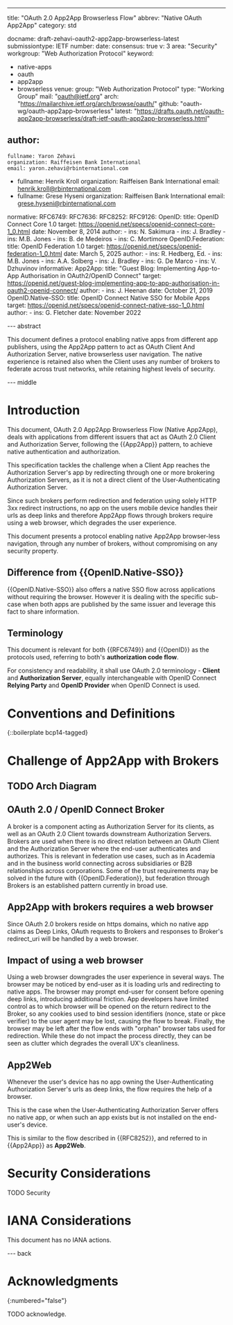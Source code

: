 ---
title: "OAuth 2.0 App2App Browserless Flow"
abbrev: "Native OAuth App2App"
category: std

docname: draft-zehavi-oauth2-app2app-browserless-latest
submissiontype: IETF
number: 
date: 
consensus: true
v: 3
area: "Security"
workgroup: "Web Authorization Protocol"
keyword:
 - native-apps
 - oauth
 - app2app
 - browserless
venue:
  group: "Web Authorization Protocol"
  type: "Working Group"
  mail: "oauth@ietf.org"
  arch: "https://mailarchive.ietf.org/arch/browse/oauth/"
  github: "oauth-wg/oauth-app2app-browserless"
  latest: "https://drafts.oauth.net/oauth-app2app-browserless/draft-ietf-oauth-app2app-browserless.html"

author:
 -
    fullname: Yaron Zehavi
    organization: Raiffeisen Bank International
    email: yaron.zehavi@rbinternational.com
 -
    fullname: Henrik Kroll
    organization: Raiffeisen Bank International
    email: henrik.kroll@rbinternational.com
 -
    fullname: Grese Hyseni
    organization: Raiffeisen Bank International
    email: grese.hyseni@rbinternational.com

normative:
  RFC6749:
  RFC7636:
  RFC8252:
  RFC9126:
  OpenID:
    title: OpenID Connect Core 1.0
    target: https://openid.net/specs/openid-connect-core-1_0.html
    date: November 8, 2014
    author:
      - ins: N. Sakimura
      - ins: J. Bradley
      - ins: M.B. Jones
      - ins: B. de Medeiros
      - ins: C. Mortimore
  OpenID.Federation:
    title: OpenID Federation 1.0
    target: https://openid.net/specs/openid-federation-1_0.html
    date: March 5, 2025
    author:
      - ins: R. Hedberg, Ed.
      - ins: M.B. Jones
      - ins: A.A. Solberg
      - ins: J. Bradley
      - ins: G. De Marco
      - ins: V. Dzhuvinov
informative:
  App2App:
    title: "Guest Blog: Implementing App-to-App Authorisation in OAuth2/OpenID Connect"
    target: https://openid.net/guest-blog-implementing-app-to-app-authorisation-in-oauth2-openid-connect/
    author:
      - ins: J. Heenan
    date: October 21, 2019
  OpenID.Native-SSO:
    title: OpenID Connect Native SSO for Mobile Apps
    target: https://openid.net/specs/openid-connect-native-sso-1_0.html
    author:
      - ins: G. Fletcher
    date: November 2022

--- abstract

This document defines a protocol enabling native apps from different app publishers, using the App2App pattern to act as OAuth Client And Authorization Server, native browserless user navigation.
The native experience is retained also when the Client uses any number of brokers to federate across trust networks, while retaining highest levels of security.

--- middle

# Introduction

This document, OAuth 2.0 App2App Browserless Flow (Native App2App), deals with applications from different issuers that act as OAuth 2.0 Client and Authorization Server, following the {{App2App}} pattern, to achieve native authentication and authorization.

This specification tackles the challenge when a Client App reaches the Authorization Server's app by redirecting through one or more brokering Authorization Servers, as it is not a direct client of the User-Authenticating Authorization Server.

Since such brokers perform redirection and federation using solely HTTP 3xx redirect instructions, no app on the users mobile device handles their urls as deep links and therefore App2App flows through brokers require using a web browser, which degrades the user experience.

This document presents a protocol enabling native App2App browser-less navigation, through any number of brokers, without compromising on any security property.

## Difference from {{OpenID.Native-SSO}}

{{OpenID.Native-SSO}} also offers a native SSO flow across applications without requiring the browser. However it is dealing with the specific sub-case when both apps are published by the same issuer and leverage this fact to share information.

## Terminology

This document is relevant for both {{RFC6749}} and {{OpenID}} as the protocols used, referring to both's **authorization code flow**.

For consistency and readability, it shall use OAuth 2.0 terminology - **Client** and **Authorization Server**, equally interchangeable with OpenID Connect **Relying Party** and **OpenID Provider** when OpenID Connect is used.

# Conventions and Definitions

{::boilerplate bcp14-tagged}

# Challenge of App2App with Brokers

## TODO Arch Diagram

## OAuth 2.0 / OpenID Connect Broker

A broker is a component acting as Authorization Server for its clients, as well as an OAuth 2.0 Client towards downstream Authorization Servers.
Brokers are used when there is no direct relation between an OAuth Client and the Authorization Server where the end-user authenticates and authorizes.
This is relevant in federation use cases, such as in Academia and in the business world connecting across subsidiaries or B2B relationships across corporations.
Some of the trust requirements may be solved in the future with {{OpenID.Federation}}, but federation through Brokers is an established pattern currently in broad use.

## App2App with brokers requires a web browser

Since OAuth 2.0 brokers reside on https domains, which no native app claims as Deep Links, OAuth requests to Brokers and responses to Broker's redirect_uri will be handled by a web browser.

## Impact of using a web browser

Using a web browser downgrades the user experience in several ways. The browser may be noticed by end-user as it is loading urls and redirecting to native apps.
The browser may prompt end-user for consent before opening deep links, introducing additional friction.
App developers have limited control as to which browser will be opened on the return redirect to the Broker, so any cookies used to bind session identifiers (nonce, state or pkce verifier) to the user agent may be lost, causing the flow to break.
Finally, the browser may be left after the flow ends with "orphan" browser tabs used for redirection. While these do not impact the process directly, they can be seen as clutter which degrades the overall UX's cleanliness.

## App2Web

Whenever the user's device has no app owning the User-Authenticating Authorization Server's urls as deep links, the flow requires the help of a browser.

This is the case when the User-Authenticating Authorization Server offers no native app, or when such an app exists but is not installed on the end-user's device.

This is similar to the flow described in {{RFC8252}}, and referred to in {{App2App}} as **App2Web**.

# Security Considerations

TODO Security


# IANA Considerations

This document has no IANA actions.


--- back

# Acknowledgments
{:numbered="false"}

TODO acknowledge.
